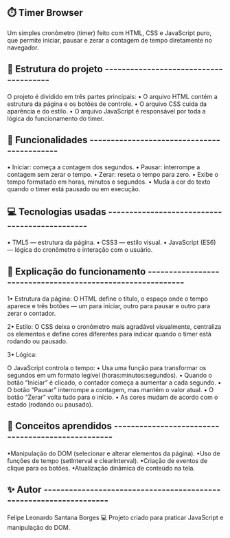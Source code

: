 ## ⏱️ Timer Browser

Um simples cronômetro (timer) feito com HTML, CSS e JavaScript puro, que permite iniciar, pausar e zerar a contagem de tempo diretamente no navegador.

## 🧩 Estrutura do projeto --------------------------------------

O projeto é dividido em três partes principais:
    • O arquivo HTML contém a estrutura da página e os botões de controle.
    • O arquivo CSS cuida da aparência e do estilo.
    • O arquivo JavaScript é responsável por toda a lógica do funcionamento do timer.

## 🚀 Funcionalidades -------------------------------------------

• Iniciar: começa a contagem dos segundos.
• Pausar: interrompe a contagem sem zerar o tempo.
• Zerar: reseta o tempo para zero.
• Exibe o tempo formatado em horas, minutos e segundos.
• Muda a cor do texto quando o timer está pausado ou em execução.

## 💻 Tecnologias usadas ----------------------------------------------

• TML5 — estrutura da página.
• CSS3 — estilo visual.
• JavaScript (ES6) — lógica do cronômetro e interação com o usuário.

## 📄 Explicação do funcionamento -----------------------------------------------------------

1• Estrutura da página:
O HTML define o título, o espaço onde o tempo aparece e três botões — um para iniciar, outro para pausar e outro para zerar o contador.

2• Estilo:
O CSS deixa o cronômetro mais agradável visualmente, centraliza os elementos e define cores diferentes para indicar quando o timer está rodando ou pausado.

3• Lógica:

O JavaScript controla o tempo:
    • Usa uma função para transformar os segundos em um formato legível (horas:minutos:segundos).
    • Quando o botão “Iniciar” é clicado, o contador começa a aumentar a cada segundo.
    • O botão “Pausar” interrompe a contagem, mas mantém o valor atual.
    • O botão “Zerar” volta tudo para o início.
    • As cores mudam de acordo com o estado (rodando ou pausado).

## 🧠 Conceitos aprendidos --------------------------------------------------

•Manipulação do DOM (selecionar e alterar elementos da página).
•Uso de funções de tempo (setInterval e clearInterval).
•Criação de eventos de clique para os botões.
•Atualização dinâmica de conteúdo na tela.

## ✨ Autor ------------------------------------------------------------------

Felipe Leonardo Santana Borges
💻 Projeto criado para praticar JavaScript e manipulação do DOM.